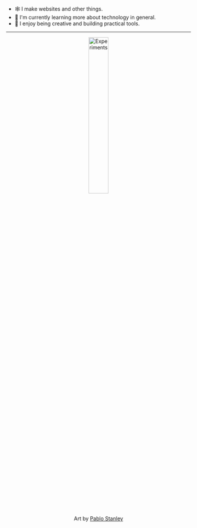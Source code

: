 * 🕸 I make websites and other things.
* 🌱 I'm currently learning more about technology in general.
* 🎨 I enjoy being creative and building practical tools.

---  

<p align="center" width="100%">
    <img width="33%" src="https://github.com/emoore29/emoore29/assets/113172968/6d9a15a1-308e-49b7-aee0-acdb197366e1" alt="Experiments">
  <p align="center" width="100%">Art by <a href="https://www.transhumans.xyz/">Pablo Stanley</a></p>
</p>


<!--
**emoore29/emoore29** is a ✨ _special_ ✨ repository because its `README.md` (this file) appears on your GitHub profile.

Here are some ideas to get you started:

- 🔭 I’m currently working on ...
- 🌱 I’m currently learning ...
- 👯 I’m looking to collaborate on ...
- 🤔 I’m looking for help with ...
- 💬 Ask me about ...
- 📫 How to reach me: ...
- 😄 Pronouns: ...
- ⚡ Fun fact: ...
-->

